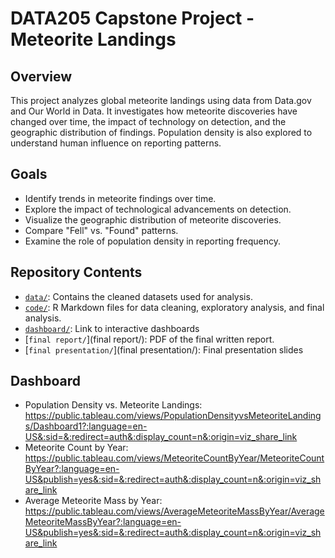 # DATA205 Capstone Project - Meteorite Landings

## Overview
This project analyzes global meteorite landings using data from Data.gov and Our World in Data. It investigates how meteorite discoveries have changed over time, the impact of technology on detection, and the geographic distribution of findings. Population density is also explored to understand human influence on reporting patterns.

## Goals
- Identify trends in meteorite findings over time.
- Explore the impact of technological advancements on detection.
- Visualize the geographic distribution of meteorite discoveries.
- Compare "Fell" vs. "Found" patterns.
- Examine the role of population density in reporting frequency.

## Repository Contents

- [`data/`](data/): Contains the cleaned datasets used for analysis.
- [`code/`](code/): R Markdown files for data cleaning, exploratory analysis, and final analysis.
- [`dashboard/`](dashboards/): Link to interactive dashboards
- [`final report/`](final report/): PDF of the final written report.
- [`final presentation/`](final presentation/): Final presentation slides

## Dashboard
- Population Density vs. Meteorite Landings: https://public.tableau.com/views/PopulationDensityvsMeteoriteLandings/Dashboard1?:language=en-US&:sid=&:redirect=auth&:display_count=n&:origin=viz_share_link
- Meteorite Count by Year: https://public.tableau.com/views/MeteoriteCountByYear/MeteoriteCountByYear?:language=en-US&publish=yes&:sid=&:redirect=auth&:display_count=n&:origin=viz_share_link
- Average Meteorite Mass by Year: https://public.tableau.com/views/AverageMeteoriteMassByYear/AverageMeteoriteMassByYear?:language=en-US&publish=yes&:sid=&:redirect=auth&:display_count=n&:origin=viz_share_link





